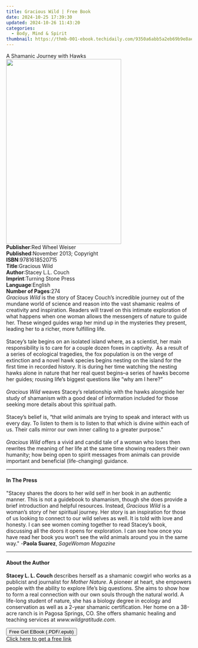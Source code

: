 ```yaml
---
title: Gracious Wild | Free Book
date: 2024-10-25 17:39:30
updated: 2024-10-26 11:43:20
categories:
  - Body, Mind & Spirit
thumbnail: https://thmb-001-ebook.techidaily.com/9350a6abb5a2eb69b9e8ae05c5275c06616b9f28fa54611fc2c4d808f52e421d.jpg
---
```

<main id="book-container">
  <div class="flex flex-col">
    <div class="book-brief flex-1 py-6 px-4 sm:p-6 md:py-10 md:px-8">
      <!-- brief-->
      <div class="book-brief-main">A Shamanic Journey with Hawks</div>
    </div>
    <div
      class="book-meta-info flex-1 grid gap-4 col-start-1 col-end-3 row-start-1 sm:mb-6 sm:grid-cols-4 lg:gap-6 lg:col-start-2 lg:row-end-6 lg:row-span-6 lg:mb-0"
    >
      <div
        class="book-meta-info-left place-content-center mt-4 p-4 text-sm leading-6 col-start-2 col-span-2 dark:text-slate-400"
      >
        <img
          class="w-full h-500 object-cover rounded-lg sm:h-255 sm:col-span-2 lg:col-span-full"
          src="https://img-001-ebook.techidaily.com/0c19d47702324dd2e6b58ac53f4906730bf2479d2e48d4e085142280fdae91ee.jpg"
          alt=""
          width="312"
          height="500"
        />
      </div>
      <div
        class="book-meta-info-right mt-2 col-start-1 row-start-2 col-span-3 self-center"
      >
        <!-- meta data  -->
        <div class="flex flex-col px-4 md:px-8">
          <div class="flex-1">
            <strong>Publisher</strong>:<span class="px-2"
              >Red Wheel Weiser</span
            >
          </div>
          <div class="flex-1">
            <strong>Published</strong>:<span class="px-2"
              >November 2013; Copyright</span
            >
          </div>
          <div class="flex-1">
            <strong>ISBN</strong>:<span class="px-2">9781618520715</span>
          </div>
          <div class="flex-1">
            <strong>Title</strong>:<span class="px-2">Gracious Wild</span>
          </div>
          <div class="flex-1">
            <strong>Author</strong>:<span class="px-2">Stacey L.L. Couch</span>
          </div>
          <div class="flex-1">
            <strong>Imprint</strong>:<span class="px-2"
              >Turning Stone Press</span
            >
          </div>
          <div class="flex-1">
            <strong>Language</strong>:<span class="px-2">English</span>
          </div>
          <div class="flex-1">
            <strong>Number of Pages</strong>:<span class="px-2">274</span>
          </div>
        </div>
      </div>
    </div>
    <div class="book-description flex-1 py-6 px-4 sm:p-6 md:py-10 md:px-8">
      <div class="book-description-main">
        <div accordion-content="" id="description">
          <i>Gracious Wild&nbsp;</i>is the story of Stacey Couch’s incredible
          journey out of the mundane world of science and reason into the vast
          shamanic realms of creativity and inspiration. Readers will travel on
          this intimate exploration of what happens when one woman allows the
          messengers of nature to guide her. These winged guides wrap her mind
          up in the mysteries they present, leading her to a richer, more
          fulfilling life.<br /><br />Stacey’s tale begins on an isolated island
          where, as a scientist, her main responsibility is to care for a couple
          dozen foxes in captivity. &nbsp;As a result of a series of ecological
          tragedies, the fox population is on the verge of extinction and a
          novel hawk species begins nesting on the island for the first time in
          recorded history. It is during her time watching the nesting hawks
          alone in nature that her real quest begins–a series of hawks become
          her guides; rousing life’s biggest questions like “why am I here?”
          &nbsp;<br /><br /><i>Gracious Wild</i>&nbsp;weaves Stacey’s
          relationship with the hawks alongside her study of shamanism with a
          good deal of information included for those seeking more details about
          this spiritual path. &nbsp;<br /><br />Stacey’s belief is, “that wild
          animals are trying to speak and interact with us every day. To listen
          to them is to listen to that which is divine within each of us. Their
          calls mirror our own inner calling to a greater purpose.”&nbsp;<br /><br /><i
            >Gracious Wild</i
          >&nbsp;offers a vivid and candid tale of a woman who loses then
          rewrites the meaning of her life at the same time showing readers
          their own humanity; how being open to spirit messages from animals can
          provide important and beneficial (life-changing) guidance.
        </div>
        <div class="accordion-fader"></div>
      </div>
    </div>
    <div class="book-excerpts flex-1 py-6 px-4 sm:p-6 md:py-10 md:px-8">
      <!-- excerpts-->
      <div class="book-excerpts-main">
        <hr />
        <h4 class="placeholder placeholder-heading">
          <span>In The Press</span>
        </h4>
        <p>
          "Stacey shares the doors to her wild self in her book in an authentic
          manner. This is not a guidebook to shamanism, though she does provide
          a brief introduction and helpful resources. Instead,
          <i>Gracious Wild </i>is a woman’s story of her spiritual journey. Her
          story is an inspiration for those of us looking to connect to our wild
          selves as well. It is told with love and honesty. I can see women
          coming together to read Stacey’s book, discussing all the doors it
          opens for exploration. I can see how once you have read her book you
          won’t see the wild animals around you in the same way." -<b
            >Paola Suarez</b
          >, <i>SageWoman Magazine</i>
        </p>
      </div>
    </div>
    <div class="book-about-author flex-1 py-6 px-4 sm:p-6 md:py-10 md:px-8">
      <!-- about author-->
      <div class="book-main-author-main">
        <hr />
        <h4 class="placeholder placeholder-heading">
          <span>About the Author</span>
        </h4>
        <p>
          <b>Stacey L. L. Couch </b>describes herself as a shamanic cowgirl who
          works as a publicist and journalist for <i>Mother Nature</i>. A
          pioneer at heart, she empowers people with the ability to explore
          life’s big questions. She aims to show how to form a real connection
          with our own souls through the natural world. A life-long student of
          nature, she has a biology degree in ecology and conservation as well
          as a 2-year shamanic certification. Her home on a 38-acre ranch is in
          Pagosa Springs, CO. She offers shamanic healing and teaching services
          at <i>www.wildgratitude.com</i>.
        </p>
      </div>
    </div>
    <div class="book-free-get flex-1 py-6 px-4 sm:p-6 md:py-10 md:px-8">
      <button
        id="btn-free-get"
        class="bg-blue-500 hover:bg-blue-700 text-white font-bold py-2 px-4 rounded"
      >
        Free Get EBook (.PDF/.epub)
      </button>
      <div id="countdown-display" class="px-2 text-lg mt-2"></div>
      <a
        id="free-link"
        class="hidden bg-blue-500 hover:bg-blue-700 text-white font-bold py-2 px-4 rounded"
        href="https://www.ebooks.com/en-us/book/1501722/gracious-wild/stacey-l-l-couch/"
        target="_blank"
        >Click here to get a free link</a
      >
    </div>
    <script>
      let countdownTime = 0;
      let countdownInterval = null;
      document
        .getElementById('btn-free-get')
        .addEventListener('click', startCountdown);
      function startCountdown() {
        countdownTime = new Date().getTime() + 60000 * 3;
        countdownInterval = setInterval(updateCountdown, 1000);
        document.getElementById('btn-free-get').disabled = true;
        document
          .getElementById('btn-free-get')
          .classList.add('bg-gray-500', 'cursor-not-allowed');
      }
      function updateCountdown() {
        let currentTime = new Date().getTime();
        let timeLeft = countdownTime - currentTime;
        let secondsLeft = Math.floor(timeLeft / 1000);
        document.getElementById('countdown-display').innerHTML =
          `Remaining time: ${secondsLeft} seconds.`;
        if (secondsLeft <= 0) {
          clearInterval(countdownInterval);
          document.getElementById('btn-free-get').classList.add('hidden');
          document.getElementById('free-link').classList.remove('hidden');
          document.getElementById('countdown-display').innerHTML = '';
        }
      }
    </script>
  </div>
</main>
